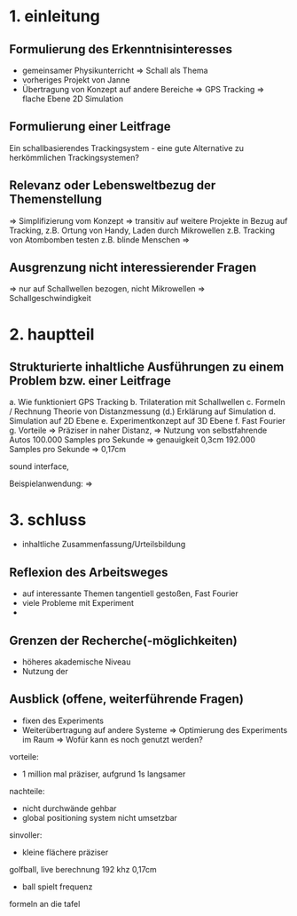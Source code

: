 # 1. einleitung
## Formulierung des Erkenntnisinteresses

- gemeinsamer Physikunterricht => Schall als Thema
- vorheriges Projekt von Janne
- Übertragung von Konzept auf andere Bereiche
=> GPS Tracking => flache Ebene 2D Simulation


## Formulierung einer Leitfrage
 
Ein schallbasierendes Trackingsystem - eine gute Alternative zu herkömmlichen Trackingsystemen? 

## Relevanz oder Lebensweltbezug der Themenstellung 

=> Simplifizierung vom Konzept
=> transitiv auf weitere Projekte in Bezug auf Tracking,
z.B. Ortung von Handy, Laden durch Mikrowellen
z.B. Tracking von Atombomben testen
z.B. blinde Menschen
=> 

## Ausgrenzung nicht interessierender Fragen

=> nur auf Schallwellen bezogen, nicht Mikrowellen
=> Schallgeschwindigkeit


# 2. hauptteil
## Strukturierte inhaltliche Ausführungen zu einem Problem bzw. einer Leitfrage   

a. Wie funktioniert GPS Tracking
b. Trilateration mit Schallwellen
c. Formeln / Rechnung Theorie von Distanzmessung
(d.) Erklärung auf Simulation
d. Simulation auf 2D Ebene
e. Experimentkonzept auf 3D Ebene
f. Fast Fourier
g. Vorteile
=> Präziser in naher Distanz, 
=> Nutzung von selbstfahrende Autos
100.000 Samples pro Sekunde => genauigkeit 0,3cm
192.000 Samples pro Sekunde => 0,17cm 

sound interface,

Beispielanwendung:
=> 


# 3. schluss

- inhaltliche Zusammenfassung/Urteilsbildung



## Reflexion des Arbeitsweges
- auf interessante Themen tangentiell gestoßen, Fast Fourier
- viele Probleme mit Experiment
- 

## Grenzen der Recherche(-möglichkeiten)
- höheres akademische Niveau
- Nutzung der 

## Ausblick (offene, weiterführende Fragen)

- fixen des Experiments
- Weiterübertragung auf andere Systeme
=> Optimierung des Experiments im Raum
=> Wofür kann es noch genutzt werden?


vorteile:

- 1 million mal präziser, aufgrund 1s langsamer

nachteile:

- nicht durchwände gehbar
- global positioning system nicht umsetzbar

sinvoller:

- kleine flächere präziser

golfball, live berechnung 192 khz
0,17cm

- ball spielt frequenz 

formeln an die tafel